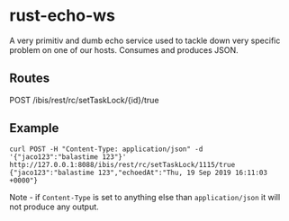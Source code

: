 # rust-echo-ws

A very primitiv and dumb echo service used to tackle down very specific problem on one of our hosts. Consumes and produces JSON.

## Routes 
POST /ibis/rest/rc/setTaskLock/{id}/true

## Example
`curl POST -H "Content-Type: application/json" -d '{"jaco123":"balastime 123"}' http://127.0.0.1:8088/ibis/rest/rc/setTaskLock/1115/true
{"jaco123":"balastime 123","echoedAt":"Thu, 19 Sep 2019 16:11:03 +0000"}`

Note - if `Content-Type` is set to anything else than `application/json` it will not produce any output.
